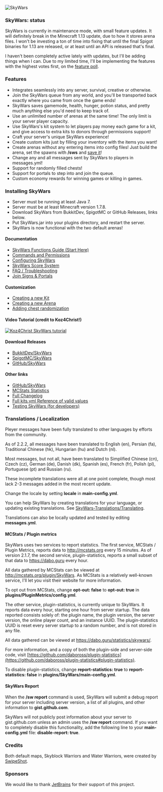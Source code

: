 ![SkyWars](https://dabo.guru/logo/SkyWars.png)

### SkyWars: status
SkyWars is currently in maintenance mode, with small feature updates. It will definitely break in the Minecraft 1.13 update, due to how it stores arena files. I won't be investing a ton of time into fixing that until the final Spigot binaries for 1.13 are released, or at least until an API is released that's final.

I haven't been completely active lately with updates, but I'll be adding things when I can. Due to my limited time, I'll be implementing the features with the highest votes first, on the [feature poll](http://www.strawpoll.me/embed_1/10498111).

### Features
* Integrates seamlessly into any server, survival, creative or otherwise.
 * Join the SkyWars queue from any world, and you'll be transported back exactly where you came from once the game ends!
 * SkyWars saves gamemode, health, hunger, potion status, and pretty much anything else you'd need to keep track of.
* Use an unlimited number of arenas at the same time! The only limit is your server player capacity.
* Use SkyWars's kit system to let players pay money each game for a kit, and give access to extra kits to donors through permissions support!
* Craft your server's unique SkyWars experience!
 * Create custom kits just by filling your inventory with the items you want!
 * Create arenas without any entering items into config files! Just build the arena, set the spawns with **/sws** and [save it](https://dabo.guru/projects/skywars/creating-an-arena)!
 * Change any and all messages sent by SkyWars to players in messages.yml!
* Support for randomly filled chests!
* Support for portals to step into and join the queue.
* Custom economy rewards for winning games or killing in games.

### Installing SkyWars
* Server must be running at least Java 7.
* Server must be at least Minecraft version 1.7.8.
* Download SkyWars from BukkitDev, SpigotMC or GitHub Releases, links below.
* Put SkyWars.jar into your plugins directory, and restart the server.
* SkyWars is now functional with the two default arenas!

#### Documentation
* [SkyWars Functions Guide (Start Here)](https://dabo.guru/projects/skywars/functions-guide)
* [Commands and Permissions](https://dabo.guru/projects/skywars/commands-and-permissions)
* [Configuring SkyWars](https://dabo.guru/projects/skywars/configuring-skywars)
* [SkyWars Score System](https://dabo.guru/projects/skywars/score)
* [FAQ / Troubleshooting](https://dabo.guru/projects/skywars/faq)
* [Join Signs & Portals](https://dabo.guru/projects/skywars/signs-and-portals)

#### Customization
* [Creating a new Kit](https://dabo.guru/projects/skywars/creating-a-new-kit)
* [Creating a new Arena](https://dabo.guru/projects/skywars/creating-an-arena)
* [Adding chest randomization](https://dabo.guru/projects/skywars/configuring-chests)

#### Video Tutorial (credit to Koz4Christ!)

[![Koz4Christ SkyWars tutorial](https://img.youtube.com/vi/c6EqmpGnF40/0.jpg)](https://www.youtube.com/watch?v=c6EqmpGnF40)

#### Download Releases
* [BukkitDev/SkyWars](http://dev.bukkit.org/bukkit-plugins/skywars/)
* [SpigotMC/SkyWars](http://www.spigotmc.org/resources/skywars.167/)
* [GitHub/SkyWars](https://github.com/SkyWars/SkyWars/releases)

#### Other links
* [GitHub/SkyWars](https://github.com/SkyWars/SkyWars/)
* [MCStats Statistics](http://mcstats.org/plugin/SkyWars)
* [Full Changelog](https://dabo.guru/projects/skywars/changelog)
* [Full kits.yml Reference of valid values](https://dabo.guru/projects/skywars/reference/kits/)
* [Testing SkyWars (for developers)](https://dabo.guru/projects/skywars/testing-skywars)

### Translations / Localization
Pleyer messages have been fully translated to other languages by efforts from the community.

As of 2.2.2, all messages have been translated to English (en), Persian (fa), Traditional Chinese (hk), Hungarian (hu) and Dutch (nl).

Most messages, but not all, have been translated to Simplified Chinese (cn), Czech (cz), German (de), Danish (dk), Spanish (es), French (fr), Polish (pl), Portuguese (pt) and Russian (ru).

These incomplete translations were all at one point complete, though most lack 2-3 messages added in the most recent update.

Change the locale by setting **locale** in **main-config.yml**.

You can help SkyWars by creating translations for your language, or updating existing translations. See [SkyWars-Translations/Translating](https://github.com/SkyWars/SkyWars-Translations/wiki/Translating).

Translations can also be locally updated and tested by editing **messages.yml**.

#### MCStats / Plugin metrics
SkyWars uses two services to report statistics. The first service, MCStats / Plugin Metrics, reports data to http://mcstats.org every 15 minutes. As of version 2.1.7, the second service, plugin-statistics, reports a small subset of that data to https://dabo.guru every hour.

All data gathered by MCStats can be viewed at http://mcstats.org/plugin/SkyWars. As MCStats is a relatively well-known service, I'll let you visit their website for more information.

To opt out from MCStats, change **opt-out: false** to **opt-out: true** in **plugins/PluginMetrics/config.yml**.

The other service, plugin-statistics, is currently unique to SkyWars. It reports data every hour, starting one hour from server startup. The data reported consists solely of: the plugin name, the plugin version, the server version, the online player count, and an instance UUID. The plugin-statistics UUID is reset every server startup to a random number, and is not stored in any file.

All data gathered can be viewed at https://dabo.guru/statistics/skywars/.

For more information, and a copy of both the plugin-side and server-side code, visit [https://github.com/daboross/plugin-statistics](https://github.com/daboross/plugin-statistics#plugin-statistics).

To disable plugin-statistics, change **report-statistics: true** to **report-statistics: false** in **plugins/SkyWars/main-config.yml**.

#### SkyWars Report
When the **/sw report** command is used, SkyWars will submit a debug report for your server including server version, a list of all plugins, and other information to **gist.github.com**.

SkyWars will not publicly post information about your server to gist.github.com unless an admin uses the **/sw report** command. If you want to completely disable this functionality, add the following line to your **main-config.yml** file: **disable-report: true**.

### Credits
Both default maps, Skyblock Warriors and Water Warriors, were created by [SwipeShot](http://www.youtube.com/user/SwipeShot).

### Sponsors
We would like to thank [JetBrains](http://www.jetbrains.com/idea/) for their support of this project.
